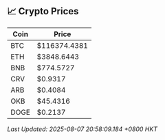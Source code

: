 ## 📈 Crypto Prices

| Coin | Price |
| ---- | ----- |
| BTC | $116374.4381 |
| ETH | $3848.6443 |
| BNB | $774.5727 |
| CRV | $0.9317 |
| ARB | $0.4084 |
| OKB | $45.4316 |
| DOGE | $0.2137 |

_Last Updated: 2025-08-07 20:58:09.184 +0800 HKT_